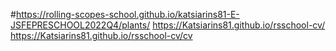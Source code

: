 #https://rolling-scopes-school.github.io/katsiarins81-E-JSFEPRESCHOOL2022Q4/plants/
https://Katsiarins81.github.io/rsschool-cv/
https://Katsiarins81.github.io/rsschool-cv/cv
